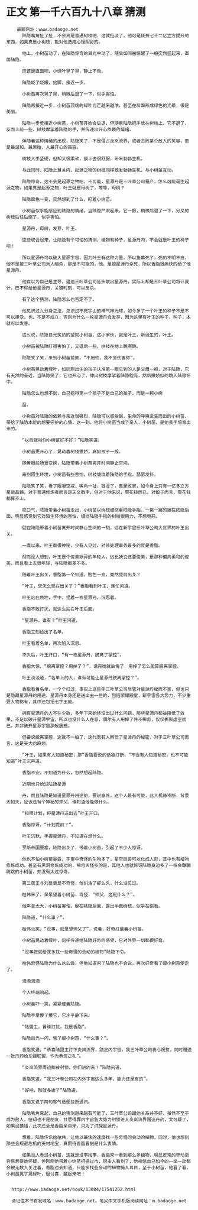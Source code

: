 # 正文 第一千六百九十八章 猜测
        最新网址：www.badaoge.net
          陆隐嘴角扯了扯，不会真是普通树枝吧，这就扯淡了，他可是耗费七十二亿立方提升的东西，如果真是小树枝，能对他造成心理阴影的。
      
          地上，小树苗动了，在陆隐惊奇的目光中动了，随后如同被惊醒了一般突然竖起来，直面陆隐。
      
          应该是直面吧，小绿叶晃了晃，静止不动。
      
          陆隐眨了眨眼，抬脚，接近一步。
      
          小树苗再次晃了晃，稍微后退了一下，似乎害怕。
      
          陆隐再接近一步，小树苗顶端的绿叶光芒越来越浓，甚至在后面形成绿色的光晕，很是美丽。
      
          陆隐一步步接近小树苗，小树苗开始会后退，但随着陆隐把手放在树枝上，它不退了，反而上前一些，树枝摩挲着陆隐的手，并传递出开心依赖的情绪。
      
          伴随着这种情绪的出现，陆隐笑了，不是侵占炎岚流界，或者击败某个敌人的笑容，而是最温和，最原始，人最开心的笑容。
      
          树枝入手坚硬，但却又很柔软，摸上去很舒服，带来勃勃生机。
      
          与此同时，陆隐上慧关内，起源之物的树枝同样散发勃勃生机，与小树苗互动。
      
          陆隐惊奇，这不会是起源之物吧，不可能，星源丹是三叶草公司量产，怎么可能诞生起源之物，如果真是起源之物，叶王就是母树了，等等，母树？
      
          陆隐面色一变，突然想到了什么，盯着小树苗。
      
          小树苗似乎能感应到陆隐的情绪，当陆隐严肃起来，它一颤，稍微后退了一下，分叉的树枝后往后缩了，似乎害怕。
      
          星源丹，母树，发芽，叶王。
      
          这些联合起来，让陆隐有个可怕的猜测，植物有种子，星源丹内，不会就是叶王的种子吧！
      
          所以星源丹可以破入星源宇宙，因为叶王有这种力量，所以鱼幕死了，死的不明不白，他不是被三叶草公司派人暗杀，那是不可能的，他，是被星源丹杀死，所以香脂很痛快的给了他星源丹。
      
          他自以为自己是主导，逼迫三叶草公司低头献出星源丹，实际上却是三叶草公司将计就计，巴不得给他星源丹，关键时刻，可以反杀。
      
          有了这个猜测，陆隐怎么也否定不了。
      
          他见识过九分身之法，见识过不死宇山的精气神光球，如今多了一个叶王的种子不是不可以接受，也，不是不成立，否则为什么一枚星源丹会发芽，因为这里有叶王的种子，种子，本就可以发芽。
      
          这么说，陆隐目光炙热的望向小树苗，这小家伙，就是叶王，新诞生的，叶王。
      
          小树苗被陆隐盯得害怕了，又退后一些，树枝在地上跳啊跳。
      
          陆隐笑了笑，来到小树苗前面，“不用怕，我不会伤害你”。
      
          小树苗晃动着绿叶，如同刚出生的孩子认准第一眼见到的人是父母一般，对于陆隐，它有天然的亲近，当陆隐笑了，它也开心了，伸出树枝摩挲着陆隐脸庞，然后撒娇似的跳入陆隐怀中。
      
          陆隐怎么也想不到，自己抱得第一个孩子不是自己的孩子，而是一颗小树
      
          苗。
      
          小树苗对陆隐的依赖与亲近很强烈，陆隐可以感受到，生命的呼唤诞生而出的小树苗，带给了陆隐本能的想要守护的心情，这一刻，他将小树苗当成了亲人，小树苗，是他亲手培育出来的。
      
          “以后就叫你小树苗好不好？”陆隐笑道。
      
          小树苗更开心了，晃动着树枝撒娇，真如孩子一般。
      
          随着眼前场景变换，陆隐带着小树苗离开时间静止空间。
      
          来到陌生环境，小树苗有些害怕，树枝缠绕着陆隐的手指，瑟瑟发抖。
      
          陆隐笑了笑，看了眼凝空戒，嘴角一扯，钱没了，真是败家，如今身上只有一亿多立方星能晶髓，对于普通修炼者而言是天文数字，但对于他来说，零花钱而已，对骰子而言，零花钱都算不上。
      
          叹口气，陆隐带着小树苗走出，小树苗以树枝缠绕着陆隐手指，一跳一跳的跟在陆隐后面，明显感觉到它对陌生环境的害怕，缠绕陆隐手指的树枝很用力，不想甩开。
      
          就在陆隐带着小树苗离开时间静止空间的一刻，远在新宇宙三叶草公司大世界的叶王出关。
      
          一直以来，叶王都很神秘，少有人见过，对外处理事务最多的就是香脂。
      
          然而没人想到，叶王是个俊美妖异的年轻人，远比妖玄还要俊美，是那种偏向柔和的俊美，而且看上去很年轻，与陆隐都差不多。
      
          随着叶王出关，香脂第一个知道，脸色一变，竟然提前出关？
      
          “叶王，您怎么现在出关了？”香脂看到叶王，连忙问道。
      
          叶王站在原地，手中，捏着一枚星源丹，沉思着。
      
          香脂不敢打扰，就这么站在叶王后面。
      
          “星源丹，谁有？”叶王问道。
      
          香脂立刻给出了名单。
      
          叶王看着名单，再次陷入沉思。
      
          不久后，叶王开口，“有一枚星源丹，脱离了掌控”。
      
          香脂大惊，“脱离掌控？用掉了？”，说完她就后悔了，用掉了怎么能算脱离掌控。
      
          叶王淡淡道，“名单上的人，谁有可能让星源丹脱离掌控？”。
      
          香脂看着名单，一个个扫过，事实上这些年三叶草公司尽管对星源丹秘而不宣，但也只是隐藏星源丹的用途，星源丹本身还是送出去一些的，包括荣耀殿堂，新宇宙各大势力，不少重要人物都有，其中还包括七字王庭。
      
          拥有星源丹的人不在少数，多年下来始终没出过什么问题，那些星源丹都被降低了效果，不足以破开星源宇宙，所以也没什么人在意，偶尔有人用掉了并不稀奇，仅仅撕裂虚空而已，并非破开星源宇宙那般震撼。
      
          但要说脱离掌控，这就不一般了，这代表有人察觉了星源丹的秘密，对于三叶草公司而言，这是天大的麻烦。
      
          “叶王，如果有人知道秘密，那”香脂要说的话被打断，“不会有人知道秘密，也不可能知道”叶王沉声道。
      
          香脂不安，不知道为什么，忽然想起陆隐。
      
          近期也只给过陆隐星源
      
          丹，而且陆隐是知道星源丹用途的，要说意外，这个人最有可能，此人机缘不断，背景大如天，应该还有个神秘的师父，谁知道他能做什么。
      
          “按照计划，将星源丹送出去”叶王开口。
      
          香脂惊讶，“计划提前？”。
      
          叶王沉默，手握星源丹，不知道在想什么。
      
          罗斯帝国要塞，陆隐出关了，带着小树苗，引起了不少人惊讶。
      
          他也不怕小树苗暴露，宇宙中奇怪的生物多了，星空巨兽可以化成人形，其中也有植物修炼成功，甚至有黑洞修炼成功的，稀奇古怪多的是，其他人也就惊讶陆隐身边多了一株会蹦蹦跳跳的小树苗，并没有太过惊奇。
      
          第二夜王与刘皇更是不奇怪，他们活了那么久，什么没见过。
      
          枯伟来了，呆呆望着小树苗，奇怪，“师父，这是什么？”。
      
          他声音太大，小树苗害怕，躲在陆隐后面，露出半截树枝，似乎在偷看。
      
          陆隐道，“什么事？”。
      
          枯伟讪笑，“没事，就是想师父了”，说着，好奇打量着小树苗。
      
          小树苗晃动着绿叶，同样传递给陆隐好奇的感受，它对外界一切都很好奇。
      
          “没事做就给我多找一些奇怪的会动的植物”陆隐下令。
      
          枯伟奇怪陆隐为什么这么做，但他知道问了陆隐也不会说，再次好奇看了眼小树苗便走了。
      
          滴滴滴滴
      
          个人终端响起。
      
          小树苗吓一跳，紧紧缠着陆隐。
      
          陆隐手掌摸了摸它，它才平静下来。
      
          “陆盟主，冒昧打扰，我是香脂”。
      
          陆隐目光一闪，瞥了眼小树苗，“什么事？”。
      
          香脂笑道，“恭喜陆盟主打下炎岚流界，踏足内宇宙，我三叶草公司衷心祝贺，同时赠送一批丹药给东疆联盟，作为恭贺之礼”。
      
          “炎岚流界周边都被封锁，你们进的来？”陆隐问道。
      
          香脂笑道，“我三叶草公司在内外宇宙这么多年，能力还是有的”。
      
          “好吧，那就多谢了”陆隐道。
      
          香脂又说了两句客气话便挂断通讯。
      
          陆隐嘴角弯起，自己的猜测越来越有可能了，三叶草公司跟他关系并不好，虽然不至于成为敌人，但却也不是朋友，甘愿得罪内宇宙各大势力封锁进入炎岚流界赠送丹药，太可疑了，如果没猜错，此次还会是香脂亲自来，只为了试探星源丹。
      
          想着，陆隐传讯给枯伟，让他以最快的速度找一些奇怪的会动的植物，同时，他也想到那些会规避危机的天材地宝，真期待香脂看到是什么表情。
      
          如果没人看过小树苗，这就是没事找事，香脂来一看到那么多植物，明显反常的举动更容易惹得她怀疑，但刚刚他带着小树苗招摇过市，很多人看到了，他相信自己如今的一举一动都会被无数人关注着，香脂也会知道，只能多找些会动的植物掩人耳目，至于小树苗，他看了看，小树苗晃了晃绿叶，很讨喜，藏起来吧！
      
      
      http://www.badaoge.net/book/13084/17541202.html
      
      请记住本书首发域名：www.badaoge.net。笔尖中文手机版阅读网址：m.badaoge.net